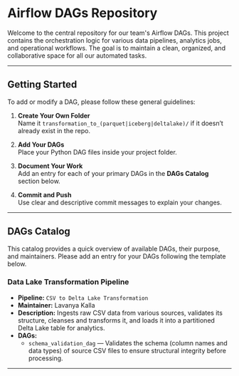 # Airflow DAGs Repository

Welcome to the central repository for our team's Airflow DAGs. This project contains the orchestration logic for various data pipelines, analytics jobs, and operational workflows. The goal is to maintain a clean, organized, and collaborative space for all our automated tasks.

---

## Getting Started

To add or modify a DAG, please follow these general guidelines:

1. **Create Your Own Folder**  
   Name it `transformation_to_(parquet|iceberg|deltalake)/` if it doesn’t already exist in the repo.

2. **Add Your DAGs**  
   Place your Python DAG files inside your project folder.

3. **Document Your Work**  
   Add an entry for each of your primary DAGs in the **DAGs Catalog** section below.

4. **Commit and Push**  
   Use clear and descriptive commit messages to explain your changes.

---

## DAGs Catalog

This catalog provides a quick overview of available DAGs, their purpose, and maintainers. Please add an entry for your DAGs following the template below.

### Data Lake Transformation Pipeline

- **Pipeline:** `CSV to Delta Lake Transformation`  
- **Maintainer:** Lavanya Kalla  
- **Description:** Ingests raw CSV data from various sources, validates its structure, cleanses and transforms it, and loads it into a partitioned Delta Lake table for analytics.  
- **DAGs:**  
  - `schema_validation_dag` — Validates the schema (column names and data types) of source CSV files to ensure structural integrity before processing.

---

